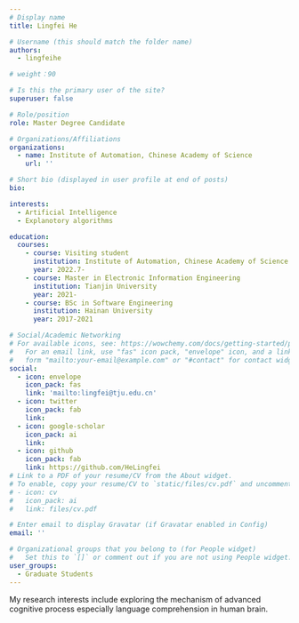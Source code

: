 ```yaml
---
# Display name
title: Lingfei He

# Username (this should match the folder name)
authors:
  - lingfeihe

# weight：90

# Is this the primary user of the site?
superuser: false

# Role/position
role: Master Degree Candidate

# Organizations/Affiliations
organizations:
  - name: Institute of Automation, Chinese Academy of Science
    url: ''

# Short bio (displayed in user profile at end of posts)
bio: 

interests:
  - Artificial Intelligence
  - Explanotory algorithms

education:
  courses:
    - course: Visiting student
      institution: Institute of Automation, Chinese Academy of Science
      year: 2022.7-
    - course: Master in Electronic Information Engineering
      institution: Tianjin University
      year: 2021-
    - course: BSc in Software Engineering
      institution: Hainan University
      year: 2017-2021

# Social/Academic Networking
# For available icons, see: https://wowchemy.com/docs/getting-started/page-builder/#icons
#   For an email link, use "fas" icon pack, "envelope" icon, and a link in the
#   form "mailto:your-email@example.com" or "#contact" for contact widget.
social:
  - icon: envelope
    icon_pack: fas
    link: 'mailto:lingfei@tju.edu.cn'
  - icon: twitter
    icon_pack: fab
    link: 
  - icon: google-scholar
    icon_pack: ai
    link: 
  - icon: github
    icon_pack: fab
    link: https://github.com/HeLingfei
# Link to a PDF of your resume/CV from the About widget.
# To enable, copy your resume/CV to `static/files/cv.pdf` and uncomment the lines below.
# - icon: cv
#   icon_pack: ai
#   link: files/cv.pdf

# Enter email to display Gravatar (if Gravatar enabled in Config)
email: ''

# Organizational groups that you belong to (for People widget)
#   Set this to `[]` or comment out if you are not using People widget.
user_groups:
  - Graduate Students
---
```


My research interests include exploring the mechanism of advanced cognitive process especially language comprehension in human brain.